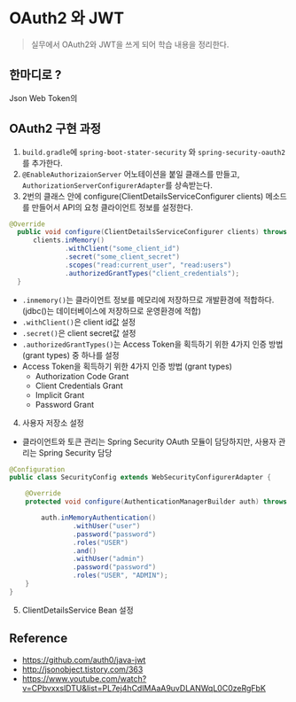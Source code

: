 # OAuth2 와 JWT
>실무에서 OAuth2와 JWT을 쓰게 되어 학습 내용을 정리한다.


## 한마디로 ?
Json Web Token의

## OAuth2 구현 과정
1. `build.gradle`에 `spring-boot-stater-security` 와 `spring-security-oauth2`를 추가한다.
2. `@EnableAuthorizaionServer` 어노테이션을 붙일 클래스를 만들고, `AuthorizationServerConfigurerAdapter`를 상속받는다.
3. 2번의 클래스 안에 configure(ClientDetailsServiceConfigurer clients) 메소드를 만들어서 API의 요청 클라이언트 정보를 설정한다.
  ~~~java
  @Override
    public void configure(ClientDetailsServiceConfigurer clients) throws Exception {
        clients.inMemory()
                .withClient("some_client_id")
                .secret("some_client_secret")
                .scopes("read:current_user", "read:users")
                .authorizedGrantTypes("client_credentials");
    }
  ~~~
  - `.inmemory()`는 클라이언트 정보를 메모리에 저장하므로 개발환경에 적합하다. (jdbc()는 데이터베이스에 저장하므로 운영환경에 적합)
  - `.withClient()`은 client id값 설정
  - `.secret()`은 client secret값 설정
  - `.authorizedGrantTypes()`는 Access Token을 획득하기 위한 4가지 인증 방법(grant types) 중 하나를 설정
  - Access Token을 획득하기 위한 4가지 인증 방법 (grant types)
    - Authorization Code Grant
    - Client Credentials Grant
    - Implicit Grant
    - Password Grant
4. 사용자 저장소 설정
  - 클라이언트와 토큰 관리는 Spring Security OAuth 모듈이 담당하지만, 사용자 관리는 Spring Security 담당
  ~~~java
  @Configuration
  public class SecurityConfig extends WebSecurityConfigurerAdapter {

      @Override
      protected void configure(AuthenticationManagerBuilder auth) throws Exception {

          auth.inMemoryAuthentication()
                  .withUser("user")
                  .password("password")
                  .roles("USER")
                  .and()
                  .withUser("admin")
                  .password("password")
                  .roles("USER", "ADMIN");
      }
  }
  ~~~
5. ClientDetailsService Bean 설정
## Reference
- https://github.com/auth0/java-jwt
- http://jsonobject.tistory.com/363
- https://www.youtube.com/watch?v=CPbvxxslDTU&list=PL7ej4hCdlMAaA9uvDLANWqL0C0zeRgFbK

